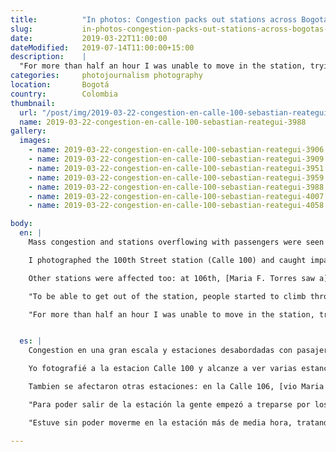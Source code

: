 ```yaml
---
title:          "In photos: Congestion packs out stations across Bogotá's mass transit system"
slug:           in-photos-congestion-packs-out-stations-across-bogotas-mass-transit-system
date:           2019-03-22T11:00:00
dateModified:   2019-07-14T11:00:00+15:00
description:    |
  "For more than half an hour I was unable to move in the station, trying to grab onto something. I was breathless and I almost fainted".
categories:     photojournalism photography
location:       Bogotá
country:        Colombia
thumbnail:
  url: "/post/img/2019-03-22-congestion-en-calle-100-sebastian-reategui-3988.jpg"
  name: 2019-03-22-congestion-en-calle-100-sebastian-reategui-3988
gallery:
  images:
    - name: 2019-03-22-congestion-en-calle-100-sebastian-reategui-3906
    - name: 2019-03-22-congestion-en-calle-100-sebastian-reategui-3909
    - name: 2019-03-22-congestion-en-calle-100-sebastian-reategui-3951
    - name: 2019-03-22-congestion-en-calle-100-sebastian-reategui-3959
    - name: 2019-03-22-congestion-en-calle-100-sebastian-reategui-3988
    - name: 2019-03-22-congestion-en-calle-100-sebastian-reategui-4007
    - name: 2019-03-22-congestion-en-calle-100-sebastian-reategui-4058

body:
  en: |
    Mass congestion and stations overflowing with passengers were seen in Bogota's TransMilenio bus system  throughout the city on Friday.

    I photographed the 100th Street station (Calle 100) and caught impasses of people and dangerous pushing.

    Other stations were affected too: at 106th, [Maria F. Torres saw a](https://twitter.com/3vecesmareia/status/1109227582619295745) "human stampede, people without air, crying, we couldn't leave the station."

    "To be able to get out of the station, people started to climb through the metallic sides like Spider Man and not even like that."

    "For more than half an hour I was unable to move in the station, trying to grab onto something. I was breathless and I almost fainted."


  es: |
    Congestion en una gran escala y estaciones desabordadas con pasajeros se vieron en el TransMilenio de Bogota, el sistema de transporte masivo de buses, el viernes.

    Yo fotografié a la estacion Calle 100 y alcanze a ver varias estancamientos de pasajeros, empujandose y agarrandose para poder moverse dentro de los vagones.

    Tambien se afectaron otras estaciones: en la Calle 106, [vio Maria F. Torres](https://twitter.com/3vecesmareia/status/1109227582619295745) "una estampida humana, gente sin aire, llorando y no podíamos salir de la estación".

    "Para poder salir de la estación la gente empezó a treparse por los lados metálicos como Spider Man y ni así."

    "Estuve sin poder moverme en la estación más de media hora, tratando de agarrarme de algo. Me quedé sin aire y por poco me desmayo."

---
```

